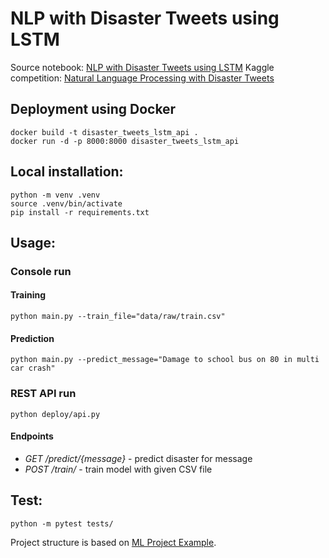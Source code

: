 NLP with Disaster Tweets using LSTM
==============================
Source notebook: [NLP with Disaster Tweets using LSTM](https://www.kaggle.com/sandhyakrishnan02/nlp-with-disaster-tweets-using-lstm)
Kaggle competition: [Natural Language Processing with Disaster Tweets](https://www.kaggle.com/c/nlp-getting-started)


## Deployment using Docker
~~~
docker build -t disaster_tweets_lstm_api .
docker run -d -p 8000:8000 disaster_tweets_lstm_api
~~~

## Local installation: 
~~~
python -m venv .venv
source .venv/bin/activate
pip install -r requirements.txt
~~~
## Usage:

### Console run

#### Training
~~~
python main.py --train_file="data/raw/train.csv"
~~~

#### Prediction
~~~
python main.py --predict_message="Damage to school bus on 80 in multi car crash"
~~~

### REST API run
~~~
python deploy/api.py
~~~

#### Endpoints

- *GET /predict/{message}* - predict disaster for message
- *POST /train/* - train model with given CSV file


## Test:
~~~
python -m pytest tests/
~~~

Project structure is based on [ML Project Example](https://github.com/Mikhail-M/ml_project_example).